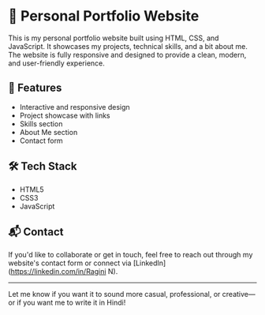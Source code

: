 # 🌟 Personal Portfolio Website

This is my personal portfolio website built using HTML, CSS, and JavaScript. It showcases my projects, technical skills, and a bit about me. The website is fully responsive and designed to provide a clean, modern, and user-friendly experience.

## 🚀 Features
- Interactive and responsive design
- Project showcase with links
- Skills section
- About Me section
- Contact form

## 🛠️ Tech Stack
- HTML5
- CSS3
- JavaScript



## 📬 Contact
If you'd like to collaborate or get in touch, feel free to reach out through my website's contact form or connect via [LinkedIn](https://linkedin.com/in/Ragini N).

---

Let me know if you want it to sound more casual, professional, or creative—or if you want me to write it in Hindi!
